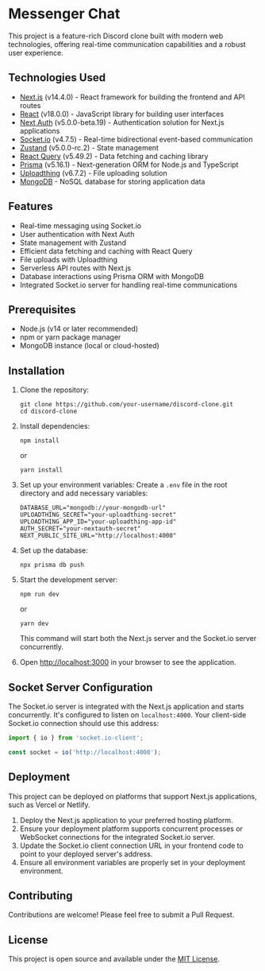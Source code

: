 # Messenger Chat

This project is a feature-rich Discord clone built with modern web technologies, offering real-time communication capabilities and a robust user experience.

## Technologies Used

- [Next.js](https://nextjs.org/) (v14.4.0) - React framework for building the frontend and API routes
- [React](https://reactjs.org/) (v18.0.0) - JavaScript library for building user interfaces
- [Next Auth](https://next-auth.js.org/) (v5.0.0-beta.19) - Authentication solution for Next.js applications
- [Socket.io](https://socket.io/) (v4.7.5) - Real-time bidirectional event-based communication
- [Zustand](https://github.com/pmndrs/zustand) (v5.0.0-rc.2) - State management
- [React Query](https://tanstack.com/query/latest) (v5.49.2) - Data fetching and caching library
- [Prisma](https://www.prisma.io/) (v5.16.1) - Next-generation ORM for Node.js and TypeScript
- [Uploadthing](https://uploadthing.com/) (v6.7.2) - File uploading solution
- [MongoDB](https://www.mongodb.com/) - NoSQL database for storing application data

## Features

- Real-time messaging using Socket.io
- User authentication with Next Auth
- State management with Zustand
- Efficient data fetching and caching with React Query
- File uploads with Uploadthing
- Serverless API routes with Next.js
- Database interactions using Prisma ORM with MongoDB
- Integrated Socket.io server for handling real-time communications

## Prerequisites

- Node.js (v14 or later recommended)
- npm or yarn package manager
- MongoDB instance (local or cloud-hosted)

## Installation

1. Clone the repository:
   ```
   git clone https://github.com/your-username/discord-clone.git
   cd discord-clone
   ```

2. Install dependencies:
   ```
   npm install
   ```
   or
   ```
   yarn install
   ```

3. Set up your environment variables:
   Create a `.env` file in the root directory and add necessary variables:
   ```
   DATABASE_URL="mongodb://your-mongodb-url"
   UPLOADTHING_SECRET="your-uploadthing-secret"
   UPLOADTHING_APP_ID="your-uploadthing-app-id"
   AUTH_SECRET="your-nextauth-secret"
   NEXT_PUBLIC_SITE_URL="http://localhost:4000"
   ```

4. Set up the database:
   ```
   npx prisma db push
   ```

5. Start the development server:
   ```
   npm run dev
   ```
   or
   ```
   yarn dev
   ```
   This command will start both the Next.js server and the Socket.io server concurrently.

6. Open [http://localhost:3000](http://localhost:3000) in your browser to see the application.

## Socket Server Configuration

The Socket.io server is integrated with the Next.js application and starts concurrently. It's configured to listen on `localhost:4000`. Your client-side Socket.io connection should use this address:

```javascript
import { io } from 'socket.io-client';

const socket = io('http://localhost:4000');
```

## Deployment

This project can be deployed on platforms that support Next.js applications, such as Vercel or Netlify. 

1. Deploy the Next.js application to your preferred hosting platform.
2. Ensure your deployment platform supports concurrent processes or WebSocket connections for the integrated Socket.io server.
3. Update the Socket.io client connection URL in your frontend code to point to your deployed server's address.
4. Ensure all environment variables are properly set in your deployment environment.

## Contributing

Contributions are welcome! Please feel free to submit a Pull Request.

## License

This project is open source and available under the [MIT License](LICENSE).
